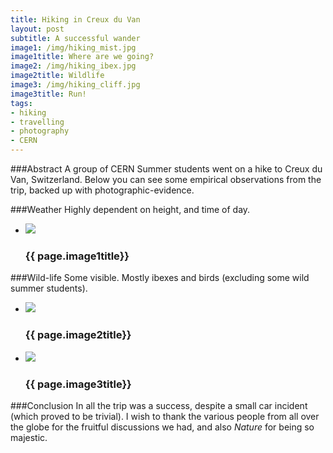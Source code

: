 ```yaml
---
title: Hiking in Creux du Van
layout: post
subtitle: A successful wander
image1: /img/hiking_mist.jpg
image1title: Where are we going?
image2: /img/hiking_ibex.jpg
image2title: Wildlife
image3: /img/hiking_cliff.jpg
image3title: Run!
tags:
- hiking
- travelling
- photography
- CERN
---
```


###Abstract
A group of CERN Summer students went on a hike to Creux du Van, Switzerland.
Below you can see some empirical observations from the trip, backed up with photographic-evidence.

###Weather
Highly dependent on height, and time of day. 

<ul class="entries">
  <li>
    <a id="demo_standard">
      <img src="{{ page.image1 }}" />
      <h3>{{ page.image1title}}</h3>
    </a>
  </li>
</ul>

###Wild-life
Some visible. Mostly ibexes and birds (excluding some wild summer students).

<ul class="entries">
  <li>
    <a id="demo_standard">
      <img src="{{ page.image2 }}" />
      <h3>{{ page.image2title}}</h3>
    </a>
  </li>
</ul>

<ul class="entries">
  <li>
    <a id="demo_standard">
      <img src="{{ page.image3 }}" />
      <h3>{{ page.image3title}}</h3>
    </a>
  </li>
</ul>

###Conclusion
In all the trip was a success, despite a small car incident (which proved to be trivial).
I wish to thank the various people from all over the globe for the fruitful discussions we had, and also _Nature_ for being so majestic.

